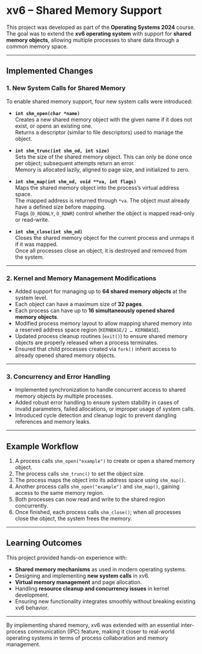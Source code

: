 # xv6 – Shared Memory Support  

This project was developed as part of the **Operating Systems 2024** course.  
The goal was to extend the **xv6 operating system** with support for **shared memory objects**, allowing multiple processes to share data through a common memory space.  

---

## Implemented Changes  

### 1. New System Calls for Shared Memory  
To enable shared memory support, four new system calls were introduced:  

- **`int shm_open(char *name)`**  
  Creates a new shared memory object with the given name if it does not exist, or opens an existing one.  
  Returns a descriptor (similar to file descriptors) used to manage the object.  

- **`int shm_trunc(int shm_od, int size)`**  
  Sets the size of the shared memory object. This can only be done once per object; subsequent attempts return an error.  
  Memory is allocated lazily, aligned to page size, and initialized to zero.  

- **`int shm_map(int shm_od, void **va, int flags)`**  
  Maps the shared memory object into the process’s virtual address space.  
  The mapped address is returned through `*va`. The object must already have a defined size before mapping.  
  Flags (`O_RDONLY`, `O_RDWR`) control whether the object is mapped read-only or read-write.  

- **`int shm_close(int shm_od)`**  
  Closes the shared memory object for the current process and unmaps it if it was mapped.  
  Once all processes close an object, it is destroyed and removed from the system.  

---

### 2. Kernel and Memory Management Modifications  
- Added support for managing up to **64 shared memory objects** at the system level.  
- Each object can have a maximum size of **32 pages**.  
- Each process can have up to **16 simultaneously opened shared memory objects**.  
- Modified process memory layout to allow mapping shared memory into a reserved address space region (`KERNBASE/2 … KERNBASE`).  
- Updated process cleanup routines (`exit()`) to ensure shared memory objects are properly released when a process terminates.  
- Ensured that child processes created via `fork()` inherit access to already opened shared memory objects.  

---

### 3. Concurrency and Error Handling  
- Implemented synchronization to handle concurrent access to shared memory objects by multiple processes.  
- Added robust error handling to ensure system stability in cases of invalid parameters, failed allocations, or improper usage of system calls.  
- Introduced cycle detection and cleanup logic to prevent dangling references and memory leaks.  

---

## Example Workflow  
1. A process calls `shm_open("example")` to create or open a shared memory object.  
2. The process calls `shm_trunc()` to set the object size.  
3. The process maps the object into its address space using `shm_map()`.  
4. Another process calls `shm_open("example")` and `shm_map()`, gaining access to the same memory region.  
5. Both processes can now read and write to the shared region concurrently.  
6. Once finished, each process calls `shm_close()`; when all processes close the object, the system frees the memory.  

---

## Learning Outcomes  
This project provided hands-on experience with:  
- **Shared memory mechanisms** as used in modern operating systems.  
- Designing and implementing **new system calls** in xv6.  
- **Virtual memory management** and page allocation.  
- Handling **resource cleanup and concurrency issues** in kernel development.  
- Ensuring new functionality integrates smoothly without breaking existing xv6 behavior.  

---

By implementing shared memory, xv6 was extended with an essential inter-process communication (IPC) feature, making it closer to real-world operating systems in terms of process collaboration and memory management.  
